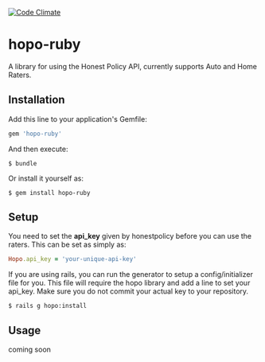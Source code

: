 [![Code Climate](https://codeclimate.com/github/mikereinmiller/hopo-ruby/badges/gpa.svg)](https://codeclimate.com/github/mikereinmiller/hopo-ruby)

# hopo-ruby

A library for using the Honest Policy API, currently supports Auto and Home Raters.

## Installation

Add this line to your application's Gemfile:

```ruby
gem 'hopo-ruby'
```

And then execute:

    $ bundle

Or install it yourself as:

    $ gem install hopo-ruby


## Setup

You need to set the **api_key** given by honestpolicy before you can use the raters.  This can be set as simply as:

```ruby
Hopo.api_key = 'your-unique-api-key'
```

If you are using rails, you can run the generator to setup a config/initializer file for you.  This file will require the hopo library and add a line to set your api_key.  Make sure you do not commit your actual key to your repository.

    $ rails g hopo:install


## Usage

coming soon
